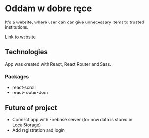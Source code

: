 # Oddam w dobre ręce

It's a website, where user can can give unnecessary items to trusted institutions.

[Link to website](https://amazing-hoover-607670.netlify.com)

## Technologies
App was created with React, React Router and Sass.

### Packages
- react-scroll
- react-router-dom

## Future of project
- Connect app with Firebase server (for now data is stored in LocalStorage)
- Add registration and login
